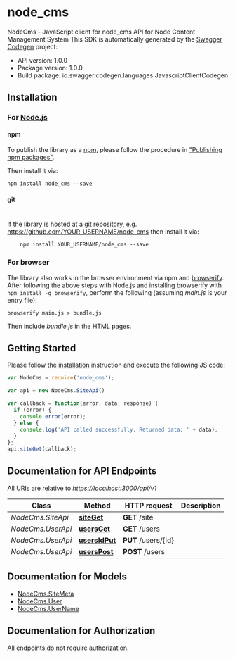 # node_cms

NodeCms - JavaScript client for node_cms
API for Node Content Management System
This SDK is automatically generated by the [Swagger Codegen](https://github.com/swagger-api/swagger-codegen) project:

- API version: 1.0.0
- Package version: 1.0.0
- Build package: io.swagger.codegen.languages.JavascriptClientCodegen

## Installation

### For [Node.js](https://nodejs.org/)

#### npm

To publish the library as a [npm](https://www.npmjs.com/),
please follow the procedure in ["Publishing npm packages"](https://docs.npmjs.com/getting-started/publishing-npm-packages).

Then install it via:

```shell
npm install node_cms --save
```

#### git
#
If the library is hosted at a git repository, e.g.
https://github.com/YOUR_USERNAME/node_cms
then install it via:

```shell
    npm install YOUR_USERNAME/node_cms --save
```

### For browser

The library also works in the browser environment via npm and [browserify](http://browserify.org/). After following
the above steps with Node.js and installing browserify with `npm install -g browserify`,
perform the following (assuming *main.js* is your entry file):

```shell
browserify main.js > bundle.js
```

Then include *bundle.js* in the HTML pages.

## Getting Started

Please follow the [installation](#installation) instruction and execute the following JS code:

```javascript
var NodeCms = require('node_cms');

var api = new NodeCms.SiteApi()

var callback = function(error, data, response) {
  if (error) {
    console.error(error);
  } else {
    console.log('API called successfully. Returned data: ' + data);
  }
};
api.siteGet(callback);

```

## Documentation for API Endpoints

All URIs are relative to *https://localhost:3000/api/v1*

Class | Method | HTTP request | Description
------------ | ------------- | ------------- | -------------
*NodeCms.SiteApi* | [**siteGet**](docs/SiteApi.md#siteGet) | **GET** /site | 
*NodeCms.UserApi* | [**usersGet**](docs/UserApi.md#usersGet) | **GET** /users | 
*NodeCms.UserApi* | [**usersIdPut**](docs/UserApi.md#usersIdPut) | **PUT** /users/{id} | 
*NodeCms.UserApi* | [**usersPost**](docs/UserApi.md#usersPost) | **POST** /users | 


## Documentation for Models

 - [NodeCms.SiteMeta](docs/SiteMeta.md)
 - [NodeCms.User](docs/User.md)
 - [NodeCms.UserName](docs/UserName.md)


## Documentation for Authorization

 All endpoints do not require authorization.

